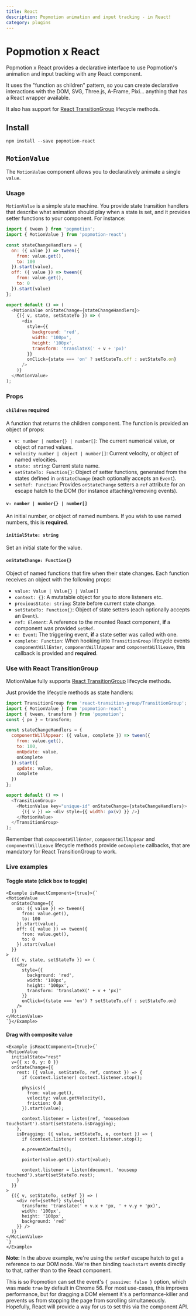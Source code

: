 ```yaml
---
title: React
description: Popmotion animation and input tracking - in React!
category: plugins
---
```


# Popmotion x React

Popmotion x React provides a declarative interface to use Popmotion's animation and input tracking with any React component.

It uses the "function as children" pattern, so you can create declarative interactions with the DOM, SVG, Three.js, A-Frame, Pixi... anything that has a React wrapper available.

It also has support for [React TransitionGroup](https://github.com/reactjs/react-transition-group/) lifecycle methods.

## Install

```
npm install --save popmotion-react
```

## `MotionValue`

The `MotionValue` component allows you to declaratively animate a single `value`.

### Usage

`MotionValue` is a simple state machine. You provide state transition handlers that describe what animation should play when a state is set, and it provides setter functions to your component. For instance:

```javascript
import { tween } from 'popmotion';
import { MotionValue } from 'popmotion-react';

const stateChangeHandlers = {
  on: ({ value }) => tween({
    from: value.get(),
    to: 100
  }).start(value),
  off: ({ value }) => tween({
    from: value.get(),
    to: 0
  }).start(value)
};

export default () => (
  <MotionValue onStateChange={stateChangeHandlers}>
    {({ v, state, setStateTo }) => (
      <div
        style={{
          background: 'red',
          width: '100px',
          height: '100px',
          transform: 'translateX(' + v + 'px)'
        }}
        onClick={state === 'on' ? setStateTo.off : setStateTo.on}
      />
    )}
  </MotionValue>
);
```

### Props

#### `children` **required**
A function that returns the children component. The function is provided an object of props:
- `v: number | number{} | number[]`: The current numerical value, or object of named values.
- `velocity number | object | number[]`: Current velocity, or object of named velocities.
- `state: string`: Current state name.
- `setStateTo: Function{}`: Object of setter functions, generated from the states defined in `onStateChange` (each optionally accepts an `Event`).
- `setRef: Function`: Provides `onStateChange` setters a `ref` attribute for an escape hatch to the DOM (for instance attaching/removing events).

#### `v: number | number{} | number[]`
An initial number, or object of named numbers. If you wish to use named numbers, this is **required**.

#### `initialState: string`
Set an initial state for the value.

#### `onStateChange: Function{}`
Object of named functions that fire when their state changes. Each function receives an object with the following props:
  - `value: Value | Value{} | Value[]`
  - `context: {}`: A mutatable object for you to store listeners etc.
  - `previousState: string`: State before current state change.
  - `setStateTo: Function{}`: Object of state setters (each optionally accepts an `Event`).
  - `ref: Element`: A reference to the mounted React component, **if** a component was provided `setRef`.
  - `e: Event`: The triggering event, **if** a state setter was called with one.
  - `complete: Function`: When hooking into `TransitionGroup` lifecycle events `componentWillEnter`, `componentWillAppear` and `componentWillLeave`, this callback is provided and **required**.

### Use with React TransitionGroup

MotionValue fully supports [React TransitionGroup](https://github.com/reactjs/react-transition-group/) lifecycle methods.

Just provide the lifecycle methods as state handlers:

```javascript
import TransitionGroup from 'react-transition-group/TransitionGroup';
import { MotionValue } from 'popmotion-react';
import { tween, transform } from 'popmotion';
const { px } = transform;

const stateChangeHandlers = {
  componentWillAppear: ({ value, complete }) => tween({
    from: value.get(),
    to: 100,
    onUpdate: value,
    onComplete
  }).start({
    update: value,
    complete
  })
};

export default () => (
  <TransitionGroup>
    <MotionValue key="unique-id" onStateChange={stateChangeHandlers}>
      {({ v }) => <div style={{ width: px(v) }} />}
    </MotionValue>
  </TransitionGroup>
);
```

Remember that `componentWillEnter`, `componentWillAppear` and `componentWillLeave` lifecycle methods provide `onComplete` callbacks, that are mandatory for React TransitionGroup to work.

### Live examples

#### Toggle state (click box to toggle)

```marksy
<Example isReactComponent={true}>{`
<MotionValue
  onStateChange={{
    on: ({ value }) => tween({
      from: value.get(),
      to: 100
    }).start(value),
    off: ({ value }) => tween({
      from: value.get(),
      to: 0
    }).start(value)
  }}
>
  {({ v, state, setStateTo }) => (
    <div
      style={{
        background: 'red',
        width: '100px',
        height: '100px',
        transform: 'translateX(' + v + 'px)'
      }}
      onClick={(state === 'on') ? setStateTo.off : setStateTo.on}
    />
  )}
</MotionValue>
`}</Example>
```

#### Drag with composite value

```marksy
<Example isReactComponent={true}>{`
<MotionValue
  initialState="rest"
  v={{ x: 0, y: 0 }}
  onStateChange={{
    rest: ({ value, setStateTo, ref, context }) => {
      if (context.listener) context.listener.stop();

      physics({
        from: value.get(),
        velocity: value.getVelocity(),
        friction: 0.8
      }).start(value);

      context.listener = listen(ref, 'mousedown touchstart').start(setStateTo.isDragging);
    },
    isDragging: ({ value, setStateTo, e, context }) => {
      if (context.listener) context.listener.stop();

      e.preventDefault();

      pointer(value.get()).start(value);
      
      context.listener = listen(document, 'mouseup touchend').start(setStateTo.rest);
    }
  }}
>
  {({ v, setStateTo, setRef }) => (
    <div ref={setRef} style={{
      transform: 'translate(' + v.x + 'px, ' + v.y + 'px)',
      width: '100px',
      height: '100px',
      background: 'red'
    }} />
  )}
</MotionValue>
`}
</Example>
```

**Note:** In the above example, we're using the `setRef` escape hatch to get a reference to our DOM node. We're then binding `touchstart` events directly to that, rather than to the React component.

This is so Popmotion can set the event's `{ passive: false }` option, which was made `true` by default in Chrome 56. For most use-cases, this improves performance, but for dragging a DOM element it's a performance-killer and prevents us from stopping the page from scrolling simultaneously. Hopefully, React will provide a way for us to set this via the component API.
